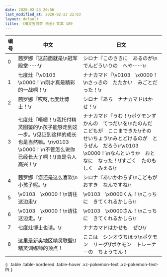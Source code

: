 ```yaml
---
date: 2020-02-23 20:56
last_modified_at: 2020-02-23 22:03
layout: default
title: 《精灵宝可梦 白金》文本 189
---
```

| 编号 | 中文 | 日文 |
| ---- | ---- | ---- |
| 0 | 茜罗娜『这前面就是\n冠军殿堂⋯⋯\r | シロナ『このさきに　あるのが\nでんどういりの　へや⋯⋯\r |
| 1 | 七度灶『\v0103　\x0000！\n刚才真是精彩的一战啊！\r | ナナカマド『\v0103　\x0000！\nさっきの　たたかい　みごとだった！\r |
| 2 | 茜罗娜『哎呀,七度灶博士！\r | シロナ『あら　ナナカマドはかせ！\r |
| 3 | 七度灶『唔嗯！\r我托付精灵图鉴的\n孩子能够走到这一步。\r见证到这样的成长也是当然嘛。\r\v0103　\x0000！\n不管怎么说你已经长大了啊！\f真是令人高兴！\r | ナナカマド『うむ！\rポケモンずかんの　てつだいを\nたのんだ　こどもが　ここまできた\rその　せいちょう\nみとどけるのが　とうぜん　だろう\r\v0103　\x0000！\nなんというか　おとなに　なった！\fすごく　たのもしく　みえる\r |
| 4 | 茜罗娜『您还是这么喜欢\n小孩子呢。\r | シロナ『あいかわらず\nこどもが　おすき　なんですね\r |
| 5 | \v0103　\x0000！\n请往这边走\r | \v0103　\x0000くん！\nこっちに　きてくれるかしら\r |
| 6 | \v0103　\x0000！\n请往这边走。\r | \v0103　\x0000さん！\nこっちに　きてくれるかしら\r |
| 7 | 七度灶博士也请。\r | ナナカマドはかせも　ぜひ\r |
| 8 | 这里是新奥地区精灵联盟\f精灵训练师的顶点！ | ここは　シンオウちほう\nポケモン　リ－グ\fポケモン　トレ－ナ－の　ちょうてん！ |
{: .table .table-bordered .table-hover .xz-pokemon-text .xz-pokemon-text-Pt }